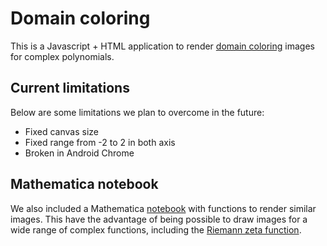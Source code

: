 # Domain coloring

This is a Javascript + HTML application to render [domain coloring](https://en.wikipedia.org/wiki/Domain_coloring)
images for complex polynomials.

## Current limitations

Below are some limitations we plan to overcome in the future:

- Fixed canvas size
- Fixed range from -2 to 2 in both axis
- Broken in Android Chrome

## Mathematica notebook

We also included a Mathematica [notebook](mathematica/DomainColoring.nb) with functions to render
similar images. This have the advantage of being possible to draw images for a wide range of complex
functions, including the [Riemann zeta function](https://en.wikipedia.org/wiki/Riemann_zeta_function).
